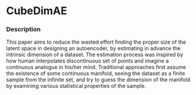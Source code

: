 # CubeDimAE


### Description

This paper aims to reduce the wasted effort finding the proper size of the latent space in designing an autoencoder, by estimating in advance the intrinsic dimension of a dataset. The estimation process was inspired by how human interpolates discontinuous set of points and imagine a continuous analogue in his/her mind. Traditional approaches first assume the existence of some continuous manifold, seeing the dataset as a finite sample from the infinite set, and try to guess the dimension of the manifold by examining various statistical properties of the sample.
